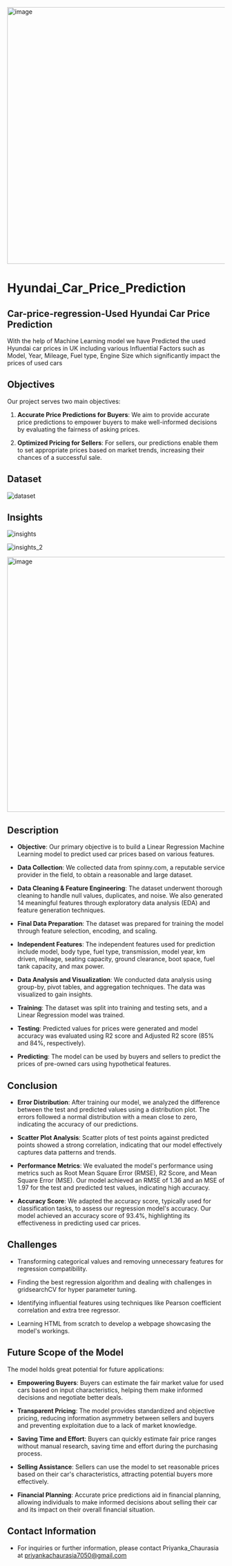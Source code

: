 <img width="595" alt="image" src="https://github.com/priyankachaurasiaa/Hyundai_Car_Price_Prediction/assets/134799886/13cbe437-0342-4db6-bd34-4ebb454aa5b7">

# Hyundai_Car_Price_Prediction


## Car-price-regression-Used Hyundai Car Price Prediction

With the help of Machine Learning model we have Predicted the used Hyundai car prices in UK including various Influential Factors such as Model, Year, Mileage, Fuel type, Engine Size which significantly impact the prices of used cars

## Objectives

Our project serves two main objectives:

1. **Accurate Price Predictions for Buyers**: We aim to provide accurate price predictions to empower buyers to make well-informed decisions by evaluating the fairness of asking prices.

2. **Optimized Pricing for Sellers**: For sellers, our predictions enable them to set appropriate prices based on market trends, increasing their chances of a successful sale.


## Dataset

![dataset](https://github.com/priyankachaurasiaa/Hyundai_Car_Price_Prediction/assets/134799886/bb0fe2ed-9a27-41c9-8328-46235f085097)


## Insights
 
![insights](https://github.com/priyankachaurasiaa/Hyundai_Car_Price_Prediction/assets/134799886/ce5f8237-3608-41f3-bff5-5fdea2e2a675)

![insights_2](https://github.com/priyankachaurasiaa/Hyundai_Car_Price_Prediction/assets/134799886/73fcdfa5-6a50-4113-9114-4e2d6e30b2a8)

<img width="591" alt="image" src="https://github.com/priyankachaurasiaa/Hyundai_Car_Price_Prediction/assets/134799886/ff29a56e-132c-41cb-8fa4-19e84d139745">

## Description

- **Objective**: Our primary objective is to build a Linear Regression Machine Learning model to predict used car prices based on various features.

- **Data Collection**: We collected data from spinny.com, a reputable service provider in the field, to obtain a reasonable and large dataset.

- **Data Cleaning & Feature Engineering**: The dataset underwent thorough cleaning to handle null values, duplicates, and noise. We also generated 14 meaningful features through exploratory data analysis (EDA) and feature generation techniques.

- **Final Data Preparation**: The dataset was prepared for training the model through feature selection, encoding, and scaling.

- **Independent Features**: The independent features used for prediction include model, body type, fuel type, transmission, model year, km driven, mileage, seating capacity, ground clearance, boot space, fuel tank capacity, and max power.

- **Data Analysis and Visualization**: We conducted data analysis using group-by, pivot tables, and aggregation techniques. The data was visualized to gain insights.

- **Training**: The dataset was split into training and testing sets, and a Linear Regression model was trained.

- **Testing**: Predicted values for prices were generated and model accuracy was evaluated using R2 score and Adjusted R2 score (85% and 84%, respectively).

- **Predicting**: The model can be used by buyers and sellers to predict the prices of pre-owned cars using hypothetical features.

## Conclusion

- **Error Distribution**: After training our model, we analyzed the difference between the test and predicted values using a distribution plot. The errors followed a normal distribution with a mean close to zero, indicating the accuracy of our predictions.

- **Scatter Plot Analysis**: Scatter plots of test points against predicted points showed a strong correlation, indicating that our model effectively captures data patterns and trends.

- **Performance Metrics**: We evaluated the model's performance using metrics such as Root Mean Square Error (RMSE), R2 Score, and Mean Square Error (MSE). Our model achieved an RMSE of 1.36 and an MSE of 1.97 for the test and predicted test values, indicating high accuracy.

- **Accuracy Score**: We adapted the accuracy score, typically used for classification tasks, to assess our regression model's accuracy. Our model achieved an accuracy score of 93.4%, highlighting its effectiveness in predicting used car prices.

## Challenges

- Transforming categorical values and removing unnecessary features for regression compatibility.

- Finding the best regression algorithm and dealing with challenges in gridsearchCV for hyper parameter tuning.

- Identifying influential features using techniques like Pearson coefficient correlation and extra tree regressor.

- Learning HTML from scratch to develop a webpage showcasing the model's workings.

## Future Scope of the Model

The model holds great potential for future applications:

- **Empowering Buyers**: Buyers can estimate the fair market value for used cars based on input characteristics, helping them make informed decisions and negotiate better deals.

- **Transparent Pricing**: The model provides standardized and objective pricing, reducing information asymmetry between sellers and buyers and preventing exploitation due to a lack of market knowledge.

- **Saving Time and Effort**: Buyers can quickly estimate fair price ranges without manual research, saving time and effort during the purchasing process.

- **Selling Assistance**: Sellers can use the model to set reasonable prices based on their car's characteristics, attracting potential buyers more effectively.

- **Financial Planning**: Accurate price predictions aid in financial planning, allowing individuals to make informed decisions about selling their car and its impact on their overall financial situation.

## Contact Information

- For inquiries or further information, please contact Priyanka_Chaurasia at priyankachaurasia7050@gmail.com
